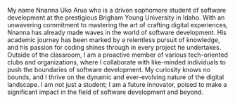 My name Nnanna Uko Arua who is a driven sophomore student of software development at the prestigious Brigham Young University in Idaho. 
With an unwavering commitment to mastering the art of crafting digital experiences, Nnanna has already made waves in the world of 
software development. His academic journey has been marked by a relentless pursuit of knowledge, and his passion for coding shines 
through in every project he undertakes.
Outside of the classroom, I am a proactive member of various tech-oriented clubs and organizations, 
where I collaborate with like-minded individuals to push the boundaries of software development. My curiosity knows no bounds, 
and I thrive on the dynamic and ever-evolving nature of the digital landscape. I am not just a student; 
I am a future innovator, poised to make a significant impact in the field of software development and beyond.
